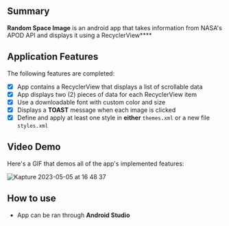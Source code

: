 

## Summary

**Random Space Image** is an android app that takes information from NASA's APOD API and displays it using a RecyclerView****

## Application Features

<!-- (This is a comment) Please be sure to change the [ ] to [x] for any features you completed.  If a feature is not checked [x], you might miss the points for that item! -->

The following features are completed:

- [x] App contains a RecyclerView that displays a list of scrollable data
- [x] App displays two (2) pieces of data for each RecyclerView item
- [x] Use a downloadable font with custom color and size
- [x] Displays a **TOAST** message when each image is clicked
- [x] Define and apply at least one style in **either** `themes.xml` or a new file `styles.xml`

## Video Demo

Here's a GIF that demos all of the app's implemented features:

![Kapture 2023-05-05 at 16 48 37](https://user-images.githubusercontent.com/75146677/236566474-a51355e1-3543-43bf-8b2e-1d5296092d0b.gif)


## How to use

- App can be ran through **Android Studio**

